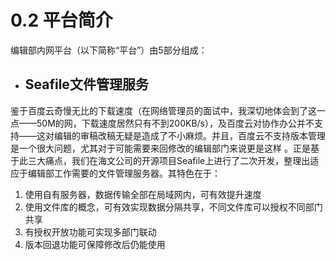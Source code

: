 # 0.2 平台简介

编辑部内网平台（以下简称“平台”）由5部分组成：

* ## Seafile文件管理服务


鉴于百度云奇慢无比的下载速度（在网络管理员的面试中，我深切地体会到了这一点——50M的网，下载速度居然只有不到200KB\/s），及百度云对协作办公并不支持——这对编辑的审稿改稿无疑是造成了不小麻烦。并且，百度云不支持版本管理是一个很大问题，尤其对于可能需要来回修改的编辑部门来说更是这样 。正是基于此三大痛点，我们在海文公司的开源项目Seafile上进行了二次开发，整理出适应于编辑部工作需要的文件管理服务器。其特色在于：

1. 使用自有服务器，数据传输全部在局域网内，可有效提升速度
2. 使用文件库的概念，可有效实现数据分隔共享，不同文件库可以授权不同部门共享
3. 有授权开放功能可实现多部门联动
4. 版本回退功能可保障修改后仍能使用


